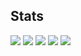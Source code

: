 ## Stats
![](http://github-profile-summary-cards.vercel.app/api/cards/profile-details?username=nomanoma121&theme=gruvbox)
![](http://github-profile-summary-cards.vercel.app/api/cards/repos-per-language?username=nomanoma121&theme=gruvbox)
![](http://github-profile-summary-cards.vercel.app/api/cards/most-commit-language?username=nomanoma121&theme=gruvbox)
![](http://github-profile-summary-cards.vercel.app/api/cards/stats?username=nomanoma121&theme=gruvbox)
![](http://github-profile-summary-cards.vercel.app/api/cards/productive-time?username=nomanoma121&theme=gruvbox&utcOffset=9)
